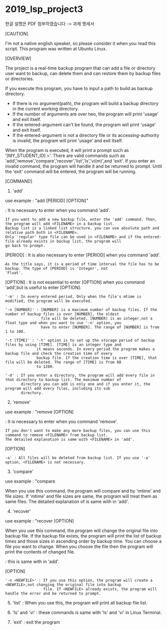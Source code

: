 # 2019_lsp_project3

한글 설명은 PDF 첨부하였습니다 -> 과제 명세서

[CAUTION]

I'm not a native english speaker, so please consider it when you read this script.
This program was written at Ubuntu Linux.

[OVERVIEW]

The project is a real-time backup program that can add a file or directory user want to backup, can delete them and can restore them by backup files or directories.

If you execute this program, you have to input a path to build as backup directory.
  - If there is no argument(path), the program will build a backup directory in the current working directory.
  - If the number of arguments are over two, the program will print 'usage' and exit itself.
  - If the entered-argument can't be found, the program will print 'usage' and exit itself.
  - If the entered-argument is not a directory file or its accessing-authority is invalid, the program will print 'usage' and     exit itself. 
  
When the program is executed, it will print a prompt such as '[MY_STUDENT_ID] >'. 
There are valid commands such as 'add','remove','compare','recover','list','ls','vi(m)',and 'exit'. 
If you enter an invalid command, the program will handle it and be returned to prompt.
Until the 'exit' command will be entered, the program will be running.

[COMMAND]

1. 'add'
  
  use example : "add <FILENAME> [PERIOD] [OPTION]"
  
  <FILENAME> : It is necessary to enter <FILENAME> when you command 'add'.
  
    If you want to add a new backup file, enter the 'add' command. Then, the program will add <FILENAME> in a backup list.
    Backup list is a linked list structure. you can use absolute path and relative path both in <FILENAME>.
    Only 'regular' type file can be used in <FILENAME> and if the entered-file already exists in backup list, the program will
    go back to prompt.
    
  [PERIOD] : It is also necessary to enter [PERIOD] when you command 'add'.
  
    As the title says, it is a period of time interval the file has to be backup. The type of [PERIOD] is 'Integer', not    
    'Float'. 
    
  [OPTION] : It is not essential to enter [OPTION] when you command 'add',but is useful to enter [OPTION].
  
    '-m' : In every entered period, Only when the file's mtime is modified, the program will be executed.
    
    '-n [NUMBER]' : [NUMBER] is a maximum number of backup files. If the number of backup files is over [NUMBER], the oldest 
                    file will be deleted. [NUMBER] is an integer,not a float type and when you want to use '-n' option, you
                    have to enter [NUMBER]. The range of [NUMBER] is from 1 to 100.
    
    '-t [TIME]' : '-t' option is to set up the storage period of backup files by using [TIME]. [TIME] is an integer type and 
                  it means seconds. In every period the program makes a backup file and check the creation time of every      
                  backup file. If the creation time is over [TIME], that file will be deleted. The range of [TIME] is from 60 
                  to 1200.
    
    '-d' : If you enter a directory, the program will add every file in that directory to backup list. The maximum number of
           directory you can add is only one and if you enter it, the program will add every files, including its sub 
           directory.
    
2. 'remove'

  use example : "remove <FILENAME> [OPTION]
  
  <FILENAME> : It is necessary to enter <FILENAME> when you command 'remove'.
  
    If you don't want to make any more backup files, you can use this command to remove <FILENAME> from backup list.
    The detailed explanation is same with <FILENAME> in 'add'.
    
  [OPTION]
  
    -a' : All files will be deleted from backup list. If you use '-a' option, <FILENAME> is not necessary.

3. 'compare'

  use example : "compare <FILENAME1> <FILENAME2>
  
  When you use this command, the program will compare <FILENAME1> and <FILENAME2> by 'mtime' and file sizes.
  If 'mtime' and file sizes are same, the program will treat them as same files. The detailed explanation of <FILENAME> is 
  same with <FILENAME> in 'add'.

4. 'recover'

  use example : "recover <FILENAME> [OPTION]
  
  When you use this command, the program will change the original file into backup file. If the backup file exists,
  the program will print the list of backup times and those sizes in ascending order by backup time.
  You can choose a file you want to change. When you choose the file then the program will print the contents of changed file.
  
  <FILENAME> : this is same with <FILENAME> in 'add'.
  
  [OPTION]
  
    '-n <NEWFILE>' : If you use this option, the program will create a <NEWFILE>,not changing the original file into backup
                     file. If <NEWFILE> already exists, the program will handle the error and be returned to prompt.

5. 'list' : When you use this, the program will print all backup file list.

6. 'ls' and 'vi' : these commands is same with 'ls' and 'vi' in Linux Terminal.

7. 'exit' : exit the program
